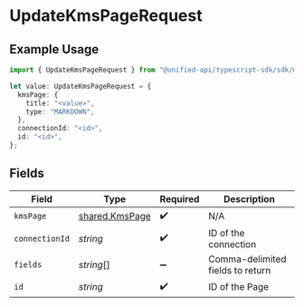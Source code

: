 # UpdateKmsPageRequest

## Example Usage

```typescript
import { UpdateKmsPageRequest } from "@unified-api/typescript-sdk/sdk/models/operations";

let value: UpdateKmsPageRequest = {
  kmsPage: {
    title: "<value>",
    type: "MARKDOWN",
  },
  connectionId: "<id>",
  id: "<id>",
};
```

## Fields

| Field                                                   | Type                                                    | Required                                                | Description                                             |
| ------------------------------------------------------- | ------------------------------------------------------- | ------------------------------------------------------- | ------------------------------------------------------- |
| `kmsPage`                                               | [shared.KmsPage](../../../sdk/models/shared/kmspage.md) | :heavy_check_mark:                                      | N/A                                                     |
| `connectionId`                                          | *string*                                                | :heavy_check_mark:                                      | ID of the connection                                    |
| `fields`                                                | *string*[]                                              | :heavy_minus_sign:                                      | Comma-delimited fields to return                        |
| `id`                                                    | *string*                                                | :heavy_check_mark:                                      | ID of the Page                                          |